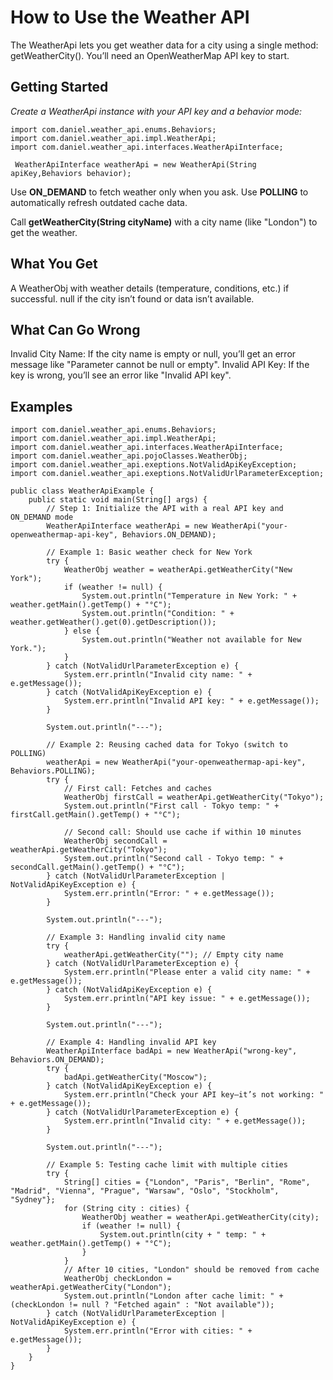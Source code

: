 # How to Use the Weather API

The WeatherApi lets you get weather data for a city using a single method: getWeatherCity(). You’ll need an OpenWeatherMap API key to start.

## Getting Started
*Create a WeatherApi instance with your API key and a behavior mode:*

```
import com.daniel.weather_api.enums.Behaviors;
import com.daniel.weather_api.impl.WeatherApi;
import com.daniel.weather_api.interfaces.WeatherApiInterface;

 WeatherApiInterface weatherApi = new WeatherApi(String apiKey,Behaviors behavior);

```
Use **ON_DEMAND** to fetch weather only when you ask.
Use **POLLING** to automatically refresh outdated cache data.

Call **getWeatherCity(String cityName)** with a city name (like "London") to get the weather.

## What You Get
A WeatherObj with weather details (temperature, conditions, etc.) if successful.
null if the city isn’t found or data isn’t available.



## What Can Go Wrong
Invalid City Name: If the city name is empty or null, you’ll get an error message like "Parameter cannot be null or empty".
Invalid API Key: If the key is wrong, you’ll see an error like "Invalid API key".

## Examples 
```
import com.daniel.weather_api.enums.Behaviors;
import com.daniel.weather_api.impl.WeatherApi;
import com.daniel.weather_api.interfaces.WeatherApiInterface;
import com.daniel.weather_api.pojoClasses.WeatherObj;
import com.daniel.weather_api.exeptions.NotValidApiKeyException;
import com.daniel.weather_api.exeptions.NotValidUrlParameterException;

public class WeatherApiExample {
    public static void main(String[] args) {
        // Step 1: Initialize the API with a real API key and ON_DEMAND mode
        WeatherApiInterface weatherApi = new WeatherApi("your-openweathermap-api-key", Behaviors.ON_DEMAND);

        // Example 1: Basic weather check for New York
        try {
            WeatherObj weather = weatherApi.getWeatherCity("New York");
            if (weather != null) {
                System.out.println("Temperature in New York: " + weather.getMain().getTemp() + "°C");
                System.out.println("Condition: " + weather.getWeather().get(0).getDescription());
            } else {
                System.out.println("Weather not available for New York.");
            }
        } catch (NotValidUrlParameterException e) {
            System.err.println("Invalid city name: " + e.getMessage());
        } catch (NotValidApiKeyException e) {
            System.err.println("Invalid API key: " + e.getMessage());
        }

        System.out.println("---");

        // Example 2: Reusing cached data for Tokyo (switch to POLLING)
        weatherApi = new WeatherApi("your-openweathermap-api-key", Behaviors.POLLING);
        try {
            // First call: Fetches and caches
            WeatherObj firstCall = weatherApi.getWeatherCity("Tokyo");
            System.out.println("First call - Tokyo temp: " + firstCall.getMain().getTemp() + "°C");

            // Second call: Should use cache if within 10 minutes
            WeatherObj secondCall = weatherApi.getWeatherCity("Tokyo");
            System.out.println("Second call - Tokyo temp: " + secondCall.getMain().getTemp() + "°C");
        } catch (NotValidUrlParameterException | NotValidApiKeyException e) {
            System.err.println("Error: " + e.getMessage());
        }

        System.out.println("---");

        // Example 3: Handling invalid city name
        try {
            weatherApi.getWeatherCity(""); // Empty city name
        } catch (NotValidUrlParameterException e) {
            System.err.println("Please enter a valid city name: " + e.getMessage());
        } catch (NotValidApiKeyException e) {
            System.err.println("API key issue: " + e.getMessage());
        }

        System.out.println("---");

        // Example 4: Handling invalid API key
        WeatherApiInterface badApi = new WeatherApi("wrong-key", Behaviors.ON_DEMAND);
        try {
            badApi.getWeatherCity("Moscow");
        } catch (NotValidApiKeyException e) {
            System.err.println("Check your API key—it’s not working: " + e.getMessage());
        } catch (NotValidUrlParameterException e) {
            System.err.println("Invalid city: " + e.getMessage());
        }

        System.out.println("---");

        // Example 5: Testing cache limit with multiple cities
        try {
            String[] cities = {"London", "Paris", "Berlin", "Rome", "Madrid", "Vienna", "Prague", "Warsaw", "Oslo", "Stockholm", "Sydney"};
            for (String city : cities) {
                WeatherObj weather = weatherApi.getWeatherCity(city);
                if (weather != null) {
                    System.out.println(city + " temp: " + weather.getMain().getTemp() + "°C");
                }
            }
            // After 10 cities, "London" should be removed from cache
            WeatherObj checkLondon = weatherApi.getWeatherCity("London");
            System.out.println("London after cache limit: " + (checkLondon != null ? "Fetched again" : "Not available"));
        } catch (NotValidUrlParameterException | NotValidApiKeyException e) {
            System.err.println("Error with cities: " + e.getMessage());
        }
    }
}
```
